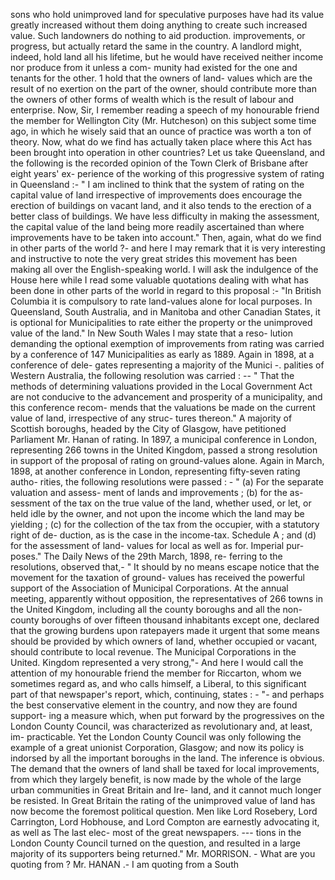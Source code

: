 sons who hold unimproved land for speculative purposes have had its value greatly increased without them doing anything to create such increased value. Such landowners do nothing to aid production. improvements, or progress, but actually retard the same in the country. A landlord might, indeed, hold land all his lifetime, but he would have received neither income nor produce from it unless a com- munity had existed for the one and tenants for the other. 1 hold that the owners of land- values which are the result of no exertion on the part of the owner, should contribute more than the owners of other forms of wealth which is the result of labour and enterprise. Now, Sir, I remember reading a speech of my honourable friend the member for Wellington City (Mr. Hutcheson) on this subject some time ago, in which he wisely said that an ounce of practice was worth a ton of theory. Now, what do we find has actually taken place where this Act has been brought into operation in other countries? Let us take Queensland, and the following is the recorded opinion of the Town Clerk of Brisbane after eight years' ex- perience of the working of this progressive system of rating in Queensland :- " I am inclined to think that the system of rating on the capital value of land irrespective of improvements does encourage the erection of buildings on vacant land, and it also tends to the erection of a better class of buildings. We have less difficulty in making the assessment, the capital value of the land being more readily ascertained than where improvements have to be taken into account." Then, again, what do we find in other parts of the world ?- and here I may remark that it is very interesting and instructive to note the very great strides this movement has been making all over the English-speaking world. I will ask the indulgence of the House here while I read some valuable quotations dealing with what has been done in other parts of the world in regard to this proposal :- "In British Columbia it is compulsory to rate land-values alone for local purposes. In Queensland, South Australia, and in Manitoba and other Canadian States, it is optional for Municipalities to rate either the property or the unimproved value of the land." In New South Wales I may state that a reso- lution demanding the optional exemption of improvements from rating was carried by a conference of 147 Municipalities as early as 1889. Again in 1898, at a conference of dele- gates representing a majority of the Munici -. palities of Western Australia, the following resolution was carried : -- " That the methods of determining valuations provided in the Local Government Act are not conducive to the advancement and prosperity of a municipality, and this conference recom- mends that the valuations be made on the current value of land, irrespective of any struc- tures thereon." A majority of Scottish boroughs, headed by the City of Glasgow, have petitioned Parliament Mr. Hanan of rating. In 1897, a municipal conference in London, representing 266 towns in the United Kingdom, passed a strong resolution in support of the proposal of rating on ground-values alone. Again in March, 1898, at another conference in London, representing fifty-seven rating autho- rities, the following resolutions were passed : - " (a) For the separate valuation and assess- ment of lands and improvements ; (b) for the as- sessment of the tax on the true value of the land, whether used, or let, or held idle by the owner, and not upon the income which the land may be yielding ; (c) for the collection of the tax from the occupier, with a statutory right of de- duction, as is the case in the income-tax. Schedule A ; and (d) for the assessment of land- values for local as well as for. Imperial pur- poses." The Daily News of the 29th March, 1898, re- ferring to the resolutions, observed that,- " It should by no means escape notice that the movement for the taxation of ground- values has received the powerful support of the Association of Municipal Corporations. At the annual meeting, apparently without opposition, the representatives of 266 towns in the United Kingdom, including all the county boroughs and all the non-county boroughs of over fifteen thousand inhabitants except one, declared that the growing burdens upon ratepayers made it urgent that some means should be provided by which owners of land, whether occupied or vacant, should contribute to local revenue. The Municipal Corporations in the United. Kingdom represented a very strong,"- And here I would call the attention of my honourable friend the member for Riccarton, whom we sometimes regard as, and who calls himself, a Liberal, to this significant part of that newspaper's report, which, continuing, states : - "- and perhaps the best conservative element in the country, and now they are found support- ing a measure which, when put forward by the progressives on the London County Council, was characterized as revolutionary and, at least, im- practicable. Yet the London County Council was only following the example of a great unionist Corporation, Glasgow; and now its policy is indorsed by all the important boroughs in the land. The inference is obvious. The demand that the owners of land shall be taxed for local improvements, from which they largely benefit, is now made by the whole of the large urban communities in Great Britain and Ire- land, and it cannot much longer be resisted. In Great Britain the rating of the unimproved value of land has now become the foremost political question. Men like Lord Rosebery, Lord Carrington, Lord Hobhouse, and Lord Compton are earnestly advocating it, as well as The last elec- most of the great newspapers. \--- tions in the London County Council turned on the question, and resulted in a large majority of its supporters being returned." Mr. MORRISON. - What are you quoting from ? Mr. HANAN .- I am quoting from a South 